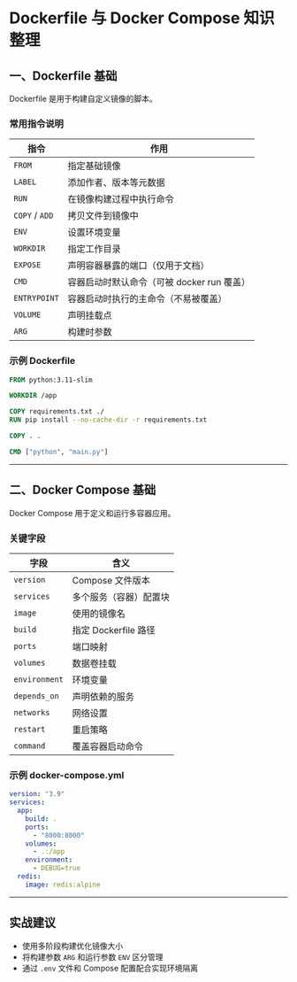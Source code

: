 # Dockerfile 与 Docker Compose 知识整理

## 一、Dockerfile 基础

Dockerfile 是用于构建自定义镜像的脚本。

### 常用指令说明

| 指令 | 作用 |
|------|------|
| `FROM` | 指定基础镜像 |
| `LABEL` | 添加作者、版本等元数据 |
| `RUN` | 在镜像构建过程中执行命令 |
| `COPY` / `ADD` | 拷贝文件到镜像中 |
| `ENV` | 设置环境变量 |
| `WORKDIR` | 指定工作目录 |
| `EXPOSE` | 声明容器暴露的端口（仅用于文档） |
| `CMD` | 容器启动时默认命令（可被 docker run 覆盖） |
| `ENTRYPOINT` | 容器启动时执行的主命令（不易被覆盖） |
| `VOLUME` | 声明挂载点 |
| `ARG` | 构建时参数 |

### 示例 Dockerfile

```Dockerfile
FROM python:3.11-slim

WORKDIR /app

COPY requirements.txt ./
RUN pip install --no-cache-dir -r requirements.txt

COPY . .

CMD ["python", "main.py"]
```

---

## 二、Docker Compose 基础

Docker Compose 用于定义和运行多容器应用。

### 关键字段

| 字段 | 含义 |
|------|------|
| `version` | Compose 文件版本 |
| `services` | 多个服务（容器）配置块 |
| `image` | 使用的镜像名 |
| `build` | 指定 Dockerfile 路径 |
| `ports` | 端口映射 |
| `volumes` | 数据卷挂载 |
| `environment` | 环境变量 |
| `depends_on` | 声明依赖的服务 |
| `networks` | 网络设置 |
| `restart` | 重启策略 |
| `command` | 覆盖容器启动命令 |

### 示例 docker-compose.yml

```yaml
version: "3.9"
services:
  app:
    build: .
    ports:
      - "8000:8000"
    volumes:
      - .:/app
    environment:
      - DEBUG=true
  redis:
    image: redis:alpine
```

---

## 实战建议

- 使用多阶段构建优化镜像大小
- 将构建参数 `ARG` 和运行参数 `ENV` 区分管理
- 通过 `.env` 文件和 Compose 配置配合实现环境隔离
